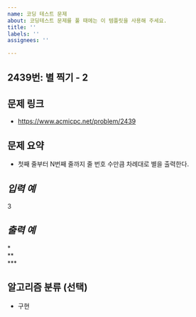 ```yaml
---
name: 코딩 테스트 문제
about: 코딩테스트 문제를 풀 때에는 이 템플릿을 사용해 주세요.
title: ''
labels: ''
assignees: ''

---
```


## 2439번: 별 찍기 - 2
## 문제 링크
- https://www.acmicpc.net/problem/2439
## 문제 요약
- 첫째 줄부터 N번째 줄까지 줄 번호 수만큼 차례대로 별을 출력한다.
## *입력 예*   
3  
## *출력 예*   
\*   
\**   
\***    
## 알고리즘 분류 (선택)
- 구현
